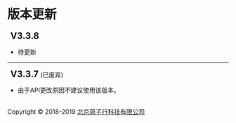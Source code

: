 # 版本更新

**<font style="font-size: 20px;margin-left: 7px;">V3.3.8</font>**
* 待更新

---

**<font style="font-size: 20px;margin-left: 7px;">V3.3.7</font>** (已废弃)
* 由于API更改原因不建议使用该版本。


## 
Copyright © 2018-2019 [北京简子行科技有限公司](https://www.jianzixing.com.cn)

